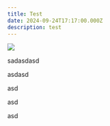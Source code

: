 ```yaml
---
title: Test
date: 2024-09-24T17:17:00.000Z
description: test
---
```

![](/img/owlnest_logo_02.png)

sadasdasd

asdasd

asd

asd

asd

